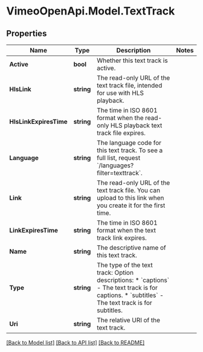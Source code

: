 # VimeoOpenApi.Model.TextTrack
## Properties

Name | Type | Description | Notes
------------ | ------------- | ------------- | -------------
**Active** | **bool** | Whether this text track is active. | 
**HlsLink** | **string** | The read-only URL of the text track file, intended for use with HLS playback. | 
**HlsLinkExpiresTime** | **string** | The time in ISO 8601 format when the read-only HLS playback text track file expires. | 
**Language** | **string** | The language code for this text track. To see a full list, request &#x60;/languages?filter&#x3D;texttrack&#x60;. | 
**Link** | **string** | The read-only URL of the text track file. You can upload to this link when you create it for the first time. | 
**LinkExpiresTime** | **string** | The time in ISO 8601 format when the text track link expires. | 
**Name** | **string** | The descriptive name of this text track. | 
**Type** | **string** | The type of the text track:  Option descriptions:  * &#x60;captions&#x60; - The text track is for captions.  * &#x60;subtitles&#x60; - The text track is for subtitles.  | 
**Uri** | **string** | The relative URI of the text track. | 

[[Back to Model list]](../README.md#documentation-for-models) [[Back to API list]](../README.md#documentation-for-api-endpoints) [[Back to README]](../README.md)

